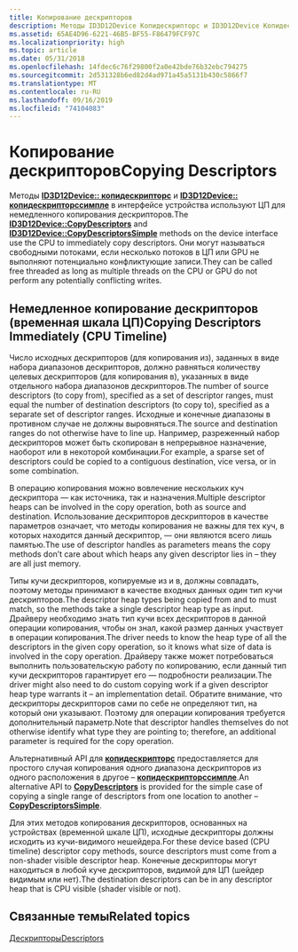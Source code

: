 ```yaml
---
title: Копирование дескрипторов
description: Методы ID3D12Device Копидескрипторс и ID3D12Device Копидескрипторссимпле в интерфейсе устройства используют ЦП для немедленного копирования дескрипторов.
ms.assetid: 65AE4D96-6221-46B5-BF55-F86479FCF97C
ms.localizationpriority: high
ms.topic: article
ms.date: 05/31/2018
ms.openlocfilehash: 14fdec6c76f29800f2a0e42bde76b32ebc794275
ms.sourcegitcommit: 2d531328b6ed82d4ad971a45a5131b430c5866f7
ms.translationtype: MT
ms.contentlocale: ru-RU
ms.lasthandoff: 09/16/2019
ms.locfileid: "74104083"
---
```

# <a name="copying-descriptors"></a><span data-ttu-id="79886-103">Копирование дескрипторов</span><span class="sxs-lookup"><span data-stu-id="79886-103">Copying Descriptors</span></span>

<span data-ttu-id="79886-104">Методы [**ID3D12Device:: копидескрипторс**](/windows/desktop/api/d3d12/nf-d3d12-id3d12device-copydescriptors) и [**ID3D12Device:: копидескрипторссимпле**](/windows/desktop/api/d3d12/nf-d3d12-id3d12device-copydescriptorssimple) в интерфейсе устройства используют ЦП для немедленного копирования дескрипторов.</span><span class="sxs-lookup"><span data-stu-id="79886-104">The [**ID3D12Device::CopyDescriptors**](/windows/desktop/api/d3d12/nf-d3d12-id3d12device-copydescriptors) and [**ID3D12Device::CopyDescriptorsSimple**](/windows/desktop/api/d3d12/nf-d3d12-id3d12device-copydescriptorssimple) methods on the device interface use the CPU to immediately copy descriptors.</span></span> <span data-ttu-id="79886-105">Они могут называться свободными потоками, если несколько потоков в ЦП или GPU не выполняют потенциально конфликтующие записи.</span><span class="sxs-lookup"><span data-stu-id="79886-105">They can be called free threaded as long as multiple threads on the CPU or GPU do not perform any potentially conflicting writes.</span></span>

## <a name="copying-descriptors-immediately-cpu-timeline"></a><span data-ttu-id="79886-106">Немедленное копирование дескрипторов (временная шкала ЦП)</span><span class="sxs-lookup"><span data-stu-id="79886-106">Copying Descriptors Immediately (CPU Timeline)</span></span>

<span data-ttu-id="79886-107">Число исходных дескрипторов (для копирования из), заданных в виде набора диапазонов дескрипторов, должно равняться количеству целевых дескрипторов (для копирования в), указанных в виде отдельного набора диапазонов дескрипторов.</span><span class="sxs-lookup"><span data-stu-id="79886-107">The number of source descriptors (to copy from), specified as a set of descriptor ranges, must equal the number of destination descriptors (to copy to), specified as a separate set of descriptor ranges.</span></span> <span data-ttu-id="79886-108">Исходные и конечные диапазоны в противном случае не должны выровняться.</span><span class="sxs-lookup"><span data-stu-id="79886-108">The source and destination ranges do not otherwise have to line up.</span></span> <span data-ttu-id="79886-109">Например, разреженный набор дескрипторов может быть скопирован в непрерывное назначение, наоборот или в некоторой комбинации.</span><span class="sxs-lookup"><span data-stu-id="79886-109">For example, a sparse set of descriptors could be copied to a contiguous destination, vice versa, or in some combination.</span></span>

<span data-ttu-id="79886-110">В операцию копирования можно вовлечение нескольких куч дескриптора — как источника, так и назначения.</span><span class="sxs-lookup"><span data-stu-id="79886-110">Multiple descriptor heaps can be involved in the copy operation, both as source and destination.</span></span> <span data-ttu-id="79886-111">Использование дескрипторов дескрипторов в качестве параметров означает, что методы копирования не важны для тех куч, в которых находится данный дескриптор, — они являются всего лишь памятью.</span><span class="sxs-lookup"><span data-stu-id="79886-111">The use of descriptor handles as parameters means the copy methods don’t care about which heaps any given descriptor lies in – they are all just memory.</span></span>

<span data-ttu-id="79886-112">Типы кучи дескрипторов, копируемые из и в, должны совпадать, поэтому методы принимают в качестве входных данных один тип кучи дескрипторов.</span><span class="sxs-lookup"><span data-stu-id="79886-112">The descriptor heap types being copied from and to must match, so the methods take a single descriptor heap type as input.</span></span> <span data-ttu-id="79886-113">Драйверу необходимо знать тип кучи всех дескрипторов в данной операции копирования, чтобы он знал, какой размер данных участвует в операции копирования.</span><span class="sxs-lookup"><span data-stu-id="79886-113">The driver needs to know the heap type of all the descriptors in the given copy operation, so it knows what size of data is involved in the copy operation.</span></span> <span data-ttu-id="79886-114">Драйверу также может потребоваться выполнить пользовательскую работу по копированию, если данный тип кучи дескрипторов гарантирует его — подробности реализации.</span><span class="sxs-lookup"><span data-stu-id="79886-114">The driver might also need to do custom copying work if a given descriptor heap type warrants it – an implementation detail.</span></span> <span data-ttu-id="79886-115">Обратите внимание, что дескрипторы дескрипторов сами по себе не определяют тип, на который они указывают. Поэтому для операции копирования требуется дополнительный параметр.</span><span class="sxs-lookup"><span data-stu-id="79886-115">Note that descriptor handles themselves do not otherwise identify what type they are pointing to; therefore, an additional parameter is required for the copy operation.</span></span>

<span data-ttu-id="79886-116">Альтернативный API для [**копидескрипторс**](/windows/desktop/api/d3d12/nf-d3d12-id3d12device-copydescriptors) предоставляется для простого случая копирования одного диапазона дескрипторов из одного расположения в другое – [**копидескрипторссимпле**](/windows/desktop/api/d3d12/nf-d3d12-id3d12device-copydescriptorssimple).</span><span class="sxs-lookup"><span data-stu-id="79886-116">An alternative API to [**CopyDescriptors**](/windows/desktop/api/d3d12/nf-d3d12-id3d12device-copydescriptors) is provided for the simple case of copying a single range of descriptors from one location to another – [**CopyDescriptorsSimple**](/windows/desktop/api/d3d12/nf-d3d12-id3d12device-copydescriptorssimple).</span></span>

<span data-ttu-id="79886-117">Для этих методов копирования дескрипторов, основанных на устройствах (временной шкале ЦП), исходные дескрипторы должны исходить из кучи-видимого нешейдера.</span><span class="sxs-lookup"><span data-stu-id="79886-117">For these device based (CPU timeline) descriptor copy methods, source descriptors must come from a non-shader visible descriptor heap.</span></span> <span data-ttu-id="79886-118">Конечные дескрипторы могут находиться в любой куче дескрипторов, видимой для ЦП (шейдер видимым или нет).</span><span class="sxs-lookup"><span data-stu-id="79886-118">The destination descriptors can be in any descriptor heap that is CPU visible (shader visible or not).</span></span>

## <a name="related-topics"></a><span data-ttu-id="79886-119">Связанные темы</span><span class="sxs-lookup"><span data-stu-id="79886-119">Related topics</span></span>

<dl> <dt>

[<span data-ttu-id="79886-120">Дескрипторы</span><span class="sxs-lookup"><span data-stu-id="79886-120">Descriptors</span></span>](descriptors.md)
</dt> </dl>

 

 




